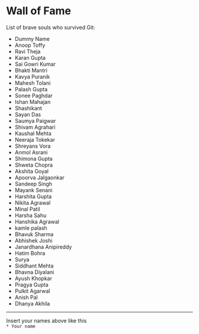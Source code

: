 # Wall of Fame


List of brave souls who survived Git:
* Dummy Name
* Anoop Toffy
* Ravi Theja
* Karan Gupta
* Sai Gowri Kumar
* Bhakti Mantri
* Kavya Puranik
* Mahesh Tolani
* Palash Gupta
* Sonee Paghdar
* Ishan Mahajan
* Shashikant
* Sayan Das
* Saumya Paigwar
* Shivam Agrahari 
* Kaushal Mehta
* Neeraja Tokekar
* Shreyans Vora
* Anmol Asrani
* Shimona Gupta
* Shweta Chopra
* Akshita Goyal
* Apoorva Jalgaonkar
* Sandeep Singh
* Mayank Senani
* Harshita Gupta
* Nikita Agrawal
* Minal Patil
* Harsha Sahu
* Hanshika Agrawal
* kamle palash
* Bhavuk Sharma
* Abhishek Joshi
* Janardhana Anipireddy
* Hatim Bohra
* Surya
* Siddhant Mehta
* Bhavna Diyalani
* Ayush Khopkar
* Pragya Gupta
* Pulkit Agarwal
* Anish Pal
* Dhanya Akhila
---
Insert your names above like this\
`* Your name`

